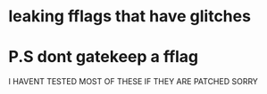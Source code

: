 # leaking fflags that have glitches

# P.S dont gatekeep a fflag
I HAVENT TESTED MOST OF THESE IF THEY ARE PATCHED SORRY
